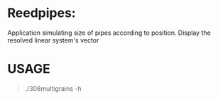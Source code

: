 Reedpipes:  
=================================

Application simulating size of pipes according to position.
Display the resolved linear system's vector


# USAGE  

> ./308multigrains -h  